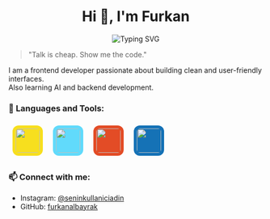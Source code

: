 <h1 align="center">Hi 👋, I'm Furkan</h1>
<p align="center">
  <img src="https://readme-typing-svg.herokuapp.com?font=Fira+Code&duration=3000&pause=1000&color=00F7FF&center=true&width=435&lines=Frontend+Developer;AI+and+Tech+Explorer;Lifelong+Learner" alt="Typing SVG" />
</p>

> "Talk is cheap. Show me the code."

I am a frontend developer passionate about building clean and user-friendly interfaces.  
Also learning AI and backend development.

### 🚀 Languages and Tools:
<p align="left">
  <img src="https://cdn.jsdelivr.net/gh/devicons/devicon/icons/javascript/javascript-original.svg" height="48" style="margin: 8px; padding: 6px; border-radius: 12px; background-color: #f7df1e;" />
  <img src="https://cdn.jsdelivr.net/gh/devicons/devicon/icons/react/react-original.svg" height="48" style="margin: 8px; padding: 6px; border-radius: 12px; background-color: #61dafb;" />
  <img src="https://cdn.jsdelivr.net/gh/devicons/devicon/icons/html5/html5-original.svg" height="48" style="margin: 8px; padding: 6px; border-radius: 12px; background-color: #e34c26;" />
  <img src="https://cdn.jsdelivr.net/gh/devicons/devicon/icons/css3/css3-original.svg" height="48" style="margin: 8px; padding: 6px; border-radius: 12px; background-color: #1572b6;" />
</p>

### 📫 Connect with me:
- Instagram: [@seninkullaniciadin](https://instagram.com/seninkullaniciadin)
- GitHub: [furkanalbayrak](https://github.com/furkanalbayrak)

